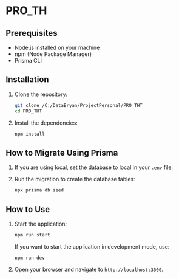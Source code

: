 # PRO_TH

## Prerequisites

- Node.js installed on your machine
- npm (Node Package Manager)
- Prisma CLI

## Installation

1. Clone the repository:
    ```bash
    git clone /C:/DataBryan/ProjectPersonal/PRO_THT
    cd PRO_THT
    ```

2. Install the dependencies:
    ```bash
    npm install
    ```

## How to Migrate Using Prisma

1. If you are using local, set the database to local in your `.env` file.

2. Run the migration to create the database tables:
    ```bash
    npx prisma db seed
    ```

## How to Use

1. Start the application:
    ```bash
    npm run start
    ```

   If you want to start the application in development mode, use:
    ```bash
    npm run dev
    ```

2. Open your browser and navigate to `http://localhost:3000`.
